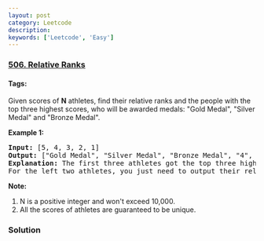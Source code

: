 ```yaml
---
layout: post
category: Leetcode
description: 
keywords: ['Leetcode', 'Easy']
---
```

### [506. Relative Ranks](https://leetcode.com/problems/relative-ranks)

#### Tags: 

<div class="content__u3I1 question-content__JfgR"><div><p>
Given scores of <b>N</b> athletes, find their relative ranks and the people with the top three highest scores, who will be awarded medals: "Gold Medal", "Silver Medal" and "Bronze Medal".</p>
<p><b>Example 1:</b><br/>
</p><pre><b>Input:</b> [5, 4, 3, 2, 1]
<b>Output:</b> ["Gold Medal", "Silver Medal", "Bronze Medal", "4", "5"]
<b>Explanation:</b> The first three athletes got the top three highest scores, so they got "Gold Medal", "Silver Medal" and "Bronze Medal". <br/>For the left two athletes, you just need to output their relative ranks according to their scores.
</pre>
<p></p>
<p><b>Note:</b><br/>
</p><ol>
<li>N is a positive integer and won't exceed 10,000.</li>
<li>All the scores of athletes are guaranteed to be unique.</li>
</ol>
<p></p>
</div></div>

### Solution
